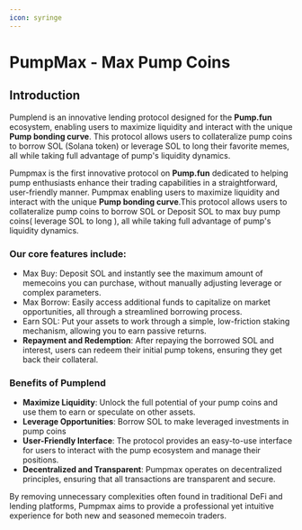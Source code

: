 ```yaml
---
icon: syringe
---
```


# PumpMax - Max Pump Coins

## Introduction

Pumplend is an innovative lending protocol designed for the **Pump.fun** ecosystem, enabling users to maximize liquidity and interact with the unique **Pump bonding curve**. This protocol allows users to collateralize pump coins to borrow SOL (Solana token) or leverage SOL to long their favorite memes, all while taking full advantage of pump's liquidity dynamics.

Pumpmax is the first innovative protocol  on **Pump.fun** dedicated to helping pump enthusiasts enhance their trading capabilities in a straightforward, user-friendly manner.  Pumpmax enabling users to maximize liquidity and interact with the unique **Pump bonding curve**.This protocol allows users to collateralize pump coins to borrow SOL or Deposit SOL to max buy pump coins( leverage SOL to long ), all while taking full advantage of pump's liquidity dynamics.

### Our core features include:&#x20;

* &#x20;Max Buy: Deposit  SOL and instantly see the maximum amount of memecoins you can purchase, without manually adjusting leverage or complex parameters.&#x20;
* Max Borrow: Easily access additional funds to capitalize on market opportunities, all through a streamlined borrowing process.
* Earn SOL: Put your assets to work through a simple, low-friction staking mechanism, allowing you to earn passive returns.
* **Repayment and Redemption**: After repaying the borrowed SOL and interest, users can redeem their initial pump tokens, ensuring they get back their collateral.

### Benefits of Pumplend

* **Maximize Liquidity**: Unlock the full potential of your pump coins and use them to earn or speculate on other assets.
* **Leverage Opportunities**: Borrow SOL to make leveraged investments in pump coins
* **User-Friendly Interface**: The protocol provides an easy-to-use interface for users to interact with the pump ecosystem and manage their positions.
* **Decentralized and Transparent**: Pumpmax operates on decentralized principles, ensuring that all transactions are transparent and secure.

By removing unnecessary complexities often found in traditional DeFi and lending platforms, Pumpmax aims to provide a professional yet intuitive experience for both new and seasoned memecoin traders.
